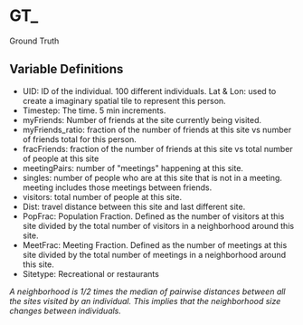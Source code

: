 # GT_
Ground Truth

## Variable Definitions

+ UID: ID of the individual. 100 different individuals.
Lat & Lon: used to create a imaginary spatial tile to represent this person.
+ Timestep: The time. 5 min increments.
+ myFriends: Number of friends at the site currently being visited.
+ myFriends_ratio: fraction of the number of friends at this site vs number of friends total for this person.
+ fracFriends: fraction of the number of friends at this site vs total number of people at this site
+ meetingPairs: number of "meetings" happening at this site.
+ singles: number of people who are at this site that is not in a meeting. meeting includes those meetings between friends.
+ visitors: total number of people at this site.
+ Dist: travel distance between this site and last different site.
+ PopFrac: Population Fraction. Defined as the number of visitors at this site divided by the total number of visitors in a neighborhood around this site.
+ MeetFrac: Meeting Fraction. Defined as the number of meetings at this site divided by the total number of meetings in a neighborhood around this site.
+ Sitetype: Recreational or restaurants

*A neighborhood is 1/2 times the median of pairwise distances between all the sites visited by an individual. This implies that the neighborhood size changes between individuals.*
